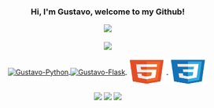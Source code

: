 ### <div align="center"> Hi, I'm Gustavo, welcome to my Github! </div>


<div align="center">
  <a href="https://github.com/GustavoCartola">
  <img height="190em" src="https://github-readme-stats.vercel.app/api?username=gustavocartola&show_icons=true&theme=tokyonight&include_all_commits=true&count_private=true"/>
  <br /><br />
  <img height="160em" src="https://github-readme-stats.vercel.app/api/top-langs/?username=gustavocartola&layout=compact&langs_count=7&theme=tokyonight"/>
</div>

<br />
 
<div style="display: inline_block">
  <div align="center">
    <img align="center" alt="Gustavo-Python" height="50" width="80" src="https://img.shields.io/badge/Python-14354C?style=for-the-badge&logo=python&logoColor=white">
    <img align="center" alt="Gustavo-Flask" height="50" width="80" src="https://img.shields.io/badge/Flask-000000?style=for-the-badge&logo=flask&logoColor=white">
    <img align="center" alt="Gustavo-HTML" height="50" width="80" src="https://raw.githubusercontent.com/devicons/devicon/master/icons/html5/html5-original.svg">
    <img align="center" alt="Gustavo-CSS" height="50" width="80" src="https://raw.githubusercontent.com/devicons/devicon/master/icons/css3/css3-original.svg">
  </div>
</div>

<br />

<div>
  <div align="center">
    <a href="https://www.linkedin.com/in/gustacartola/" target="_blank"><img src="https://img.shields.io/badge/-LinkedIn-%230077B5?style=for-the-badge&logo=linkedin&logoColor=white" target="_blank"></a>
    <a href="https://instagram.com/gusta.shh" target="_blank"><img src="https://img.shields.io/badge/-Instagram-%23E4405F?style=for-the-badge&logo=instagram&logoColor=white" target="_blank"></a>
    <a href="mailto:gustacartola@gmail.com"><img src="https://img.shields.io/badge/Gmail-D14836?style=for-the-badge&logo=gmail&logoColor=white" target="_blank"></a>
  </div>
</div>
